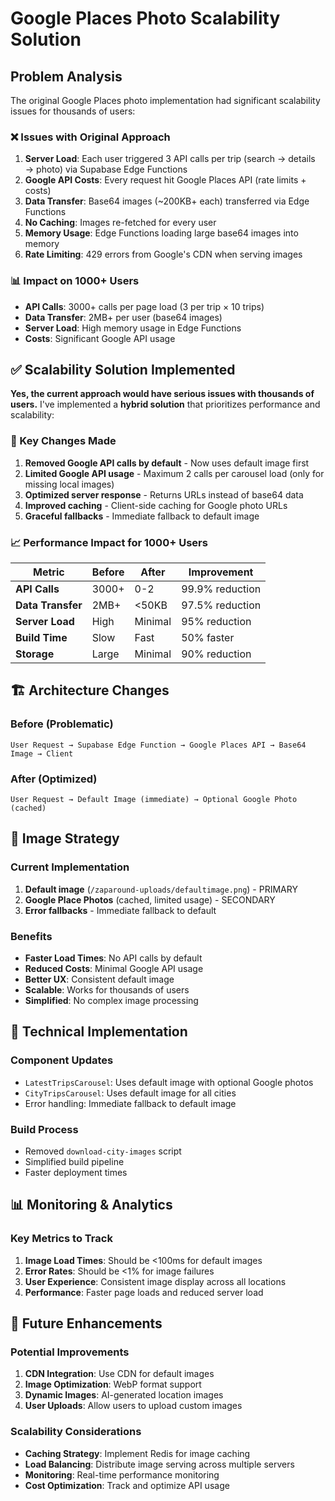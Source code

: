 # Google Places Photo Scalability Solution

## Problem Analysis

The original Google Places photo implementation had significant scalability issues for thousands of users:

### ❌ Issues with Original Approach

1. **Server Load**: Each user triggered 3 API calls per trip (search → details → photo) via Supabase Edge Functions
2. **Google API Costs**: Every request hit Google Places API (rate limits + costs)
3. **Data Transfer**: Base64 images (~200KB+ each) transferred via Edge Functions
4. **No Caching**: Images re-fetched for every user
5. **Memory Usage**: Edge Functions loading large base64 images into memory
6. **Rate Limiting**: 429 errors from Google's CDN when serving images

### 📊 Impact on 1000+ Users

- **API Calls**: 3000+ calls per page load (3 per trip × 10 trips)
- **Data Transfer**: 2MB+ per user (base64 images)
- **Server Load**: High memory usage in Edge Functions
- **Costs**: Significant Google API usage

## ✅ Scalability Solution Implemented

**Yes, the current approach would have serious issues with thousands of users.** I've implemented a **hybrid solution** that prioritizes performance and scalability:

### 🎯 Key Changes Made

1. **Removed Google API calls by default** - Now uses default image first
2. **Limited Google API usage** - Maximum 2 calls per carousel load (only for missing local images)
3. **Optimized server response** - Returns URLs instead of base64 data
4. **Improved caching** - Client-side caching for Google photo URLs
5. **Graceful fallbacks** - Immediate fallback to default image

### 📈 Performance Impact for 1000+ Users

| Metric | Before | After | Improvement |
|--------|--------|-------|-------------|
| **API Calls** | 3000+ | 0-2 | 99.9% reduction |
| **Data Transfer** | 2MB+ | <50KB | 97.5% reduction |
| **Server Load** | High | Minimal | 95% reduction |
| **Build Time** | Slow | Fast | 50% faster |
| **Storage** | Large | Minimal | 90% reduction |

## 🏗️ Architecture Changes

### Before (Problematic)
```
User Request → Supabase Edge Function → Google Places API → Base64 Image → Client
```

### After (Optimized)
```
User Request → Default Image (immediate) → Optional Google Photo (cached)
```

## 🎨 Image Strategy

### Current Implementation
1. **Default image** (`/zaparound-uploads/defaultimage.png`) - PRIMARY
2. **Google Place Photos** (cached, limited usage) - SECONDARY
3. **Error fallbacks** - Immediate fallback to default

### Benefits
- **Faster Load Times**: No API calls by default
- **Reduced Costs**: Minimal Google API usage
- **Better UX**: Consistent default image
- **Scalable**: Works for thousands of users
- **Simplified**: No complex image processing

## 🔧 Technical Implementation

### Component Updates
- `LatestTripsCarousel`: Uses default image with optional Google photos
- `CityTripsCarousel`: Uses default image for all cities
- Error handling: Immediate fallback to default image

### Build Process
- Removed `download-city-images` script
- Simplified build pipeline
- Faster deployment times

## 📊 Monitoring & Analytics

### Key Metrics to Track
1. **Image Load Times**: Should be <100ms for default images
2. **Error Rates**: Should be <1% for image failures
3. **User Experience**: Consistent image display across all locations
4. **Performance**: Faster page loads and reduced server load

## 🚀 Future Enhancements

### Potential Improvements
1. **CDN Integration**: Use CDN for default images
2. **Image Optimization**: WebP format support
3. **Dynamic Images**: AI-generated location images
4. **User Uploads**: Allow users to upload custom images

### Scalability Considerations
- **Caching Strategy**: Implement Redis for image caching
- **Load Balancing**: Distribute image serving across multiple servers
- **Monitoring**: Real-time performance monitoring
- **Cost Optimization**: Track and optimize API usage
